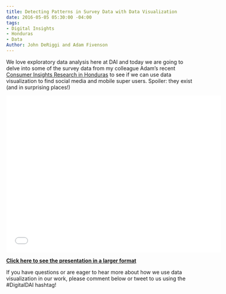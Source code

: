```yaml
---
title: Detecting Patterns in Survey Data with Data Visualization
date: 2016-05-05 05:30:00 -04:00
tags:
- Digital Insights
- Honduras
- Data
Author: John DeRiggi and Adam Fivenson
---
```


We love exploratory data analysis here at DAI and today we are going to delve into some of the survey data from my colleague Adam’s recent [Consumer Insights Research in Honduras](http://dai-global-digital.com/honduras-consumer-insights.html) to see if we can use data visualization to find social media and mobile super users.  Spoiler: they exist (and in surprising places!)

<!--more-->

<iframe src="//slides.com/deriggi/deck/embed?style=light" width="576" height="420" scrolling="no" frameborder="0" webkitallowfullscreen mozallowfullscreen allowfullscreen></iframe>

**[Click here to see the presentation in a larger format](http://slides.com/deriggi/deck/fullscreen)**

If you have questions or are eager to hear more about how we use data visualization in our work, please comment below or tweet to us using the #DigitalDAI hashtag!